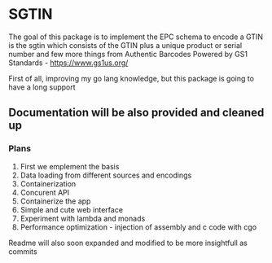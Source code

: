 # SGTIN

The goal of this package is to implement the  EPC schema to encode a GTIN is the sgtin which consists of the GTIN plus a unique product or serial number and few more things from Authentic Barcodes Powered by GS1 Standards - https://www.gs1us.org/

 

First of all,  improving my go lang knowledge, but this package is going to have a long support 

## Documentation will be also provided and cleaned up

### Plans
1. First we emplement the basis
2. Data loading from different sources and encodings 
2. Containerization
3. Concurent API 
4. Containerize the app 
5. Simple and cute web interface 
6. Experiment with lambda and monads
7. Performance optimization - injection of assembly and c code with cgo 

Readme will also soon expanded and modified to be more insightfull as commits 
